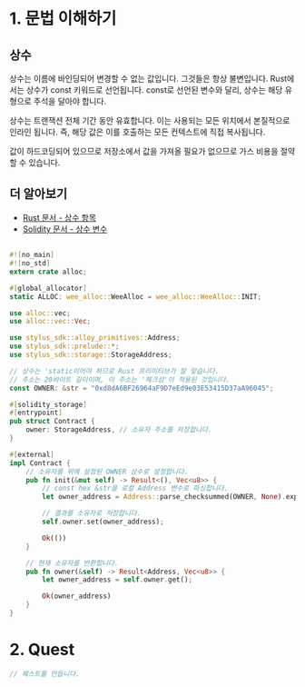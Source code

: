 # 1. 문법 이해하기

## 상수

상수는 이름에 바인딩되어 변경할 수 없는 값입니다. 그것들은 항상 불변입니다. Rust에서는 상수가 const 키워드로 선언됩니다. const로 선언된 변수와 달리, 상수는 해당 유형으로 주석을 달아야 합니다.

상수는 트랜잭션 전체 기간 동안 유효합니다. 이는 사용되는 모든 위치에서 본질적으로 인라인 됩니다. 즉, 해당 값은 이를 호출하는 모든 컨텍스트에 직접 복사됩니다.

값이 하드코딩되어 있으므로 저장소에서 값을 가져올 필요가 없으므로 가스 비용을 절약할 수 있습니다.

## 더 알아보기

- [Rust 문서 - 상수 항목](https://doc.rust-lang.org/reference/items/constant-items.html)
- [Solidity 문서 - 상수 변수](https://docs.soliditylang.org/en/v0.8.19/contracts.html#constant)

##

```rust
#![no_main]
#![no_std]
extern crate alloc;

#[global_allocator]
static ALLOC: wee_alloc::WeeAlloc = wee_alloc::WeeAlloc::INIT;

use alloc::vec;
use alloc::vec::Vec;

use stylus_sdk::alloy_primitives::Address;
use stylus_sdk::prelude::*;
use stylus_sdk::storage::StorageAddress;

// 상수는 'static이어야 하므로 Rust 프리미티브가 잘 맞습니다.
// 주소는 20바이트 길이이며, 이 주소는 '체크섬'이 적용된 것입니다.
const OWNER: &str = "0xd8dA6BF26964aF9D7eEd9e03E53415D37aA96045";

#[solidity_storage]
#[entrypoint]
pub struct Contract {
    owner: StorageAddress, // 소유자 주소를 저장합니다.
}

#[external]
impl Contract {
    // 소유자를 위에 설정된 OWNER 상수로 설정합니다.
    pub fn init(&mut self) -> Result<(), Vec<u8>> {
        // const hex &str을 로컬 Address 변수로 파싱합니다.
        let owner_address = Address::parse_checksummed(OWNER, None).expect("유효하지 않은 주소");

        // 결과를 소유자로 저장합니다.
        self.owner.set(owner_address);

        Ok(())
    }

    // 현재 소유자를 반환합니다.
    pub fn owner(&self) -> Result<Address, Vec<u8>> {
        let owner_address = self.owner.get();

        Ok(owner_address)
    }
}
```

# 2. Quest

```rust
// 퀘스트를 만듭니다.
```
